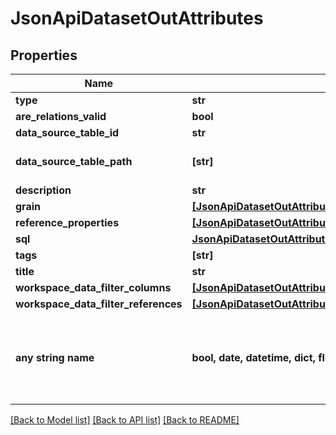 # JsonApiDatasetOutAttributes


## Properties
Name | Type | Description | Notes
------------ | ------------- | ------------- | -------------
**type** | **str** |  | 
**are_relations_valid** | **bool** |  | [optional] 
**data_source_table_id** | **str** |  | [optional] 
**data_source_table_path** | **[str]** | Path to database table. | [optional] 
**description** | **str** |  | [optional] 
**grain** | [**[JsonApiDatasetOutAttributesGrainInner]**](JsonApiDatasetOutAttributesGrainInner.md) |  | [optional] 
**reference_properties** | [**[JsonApiDatasetOutAttributesReferencePropertiesInner]**](JsonApiDatasetOutAttributesReferencePropertiesInner.md) |  | [optional] 
**sql** | [**JsonApiDatasetOutAttributesSql**](JsonApiDatasetOutAttributesSql.md) |  | [optional] 
**tags** | **[str]** |  | [optional] 
**title** | **str** |  | [optional] 
**workspace_data_filter_columns** | [**[JsonApiDatasetOutAttributesWorkspaceDataFilterColumnsInner]**](JsonApiDatasetOutAttributesWorkspaceDataFilterColumnsInner.md) |  | [optional] 
**workspace_data_filter_references** | [**[JsonApiDatasetOutAttributesWorkspaceDataFilterReferencesInner]**](JsonApiDatasetOutAttributesWorkspaceDataFilterReferencesInner.md) |  | [optional] 
**any string name** | **bool, date, datetime, dict, float, int, list, str, none_type** | any string name can be used but the value must be the correct type | [optional]

[[Back to Model list]](../README.md#documentation-for-models) [[Back to API list]](../README.md#documentation-for-api-endpoints) [[Back to README]](../README.md)


